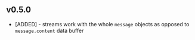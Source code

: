 
## v0.5.0

* [ADDED] - streams work with the whole `message` objects as opposed to `message.content` data buffer
